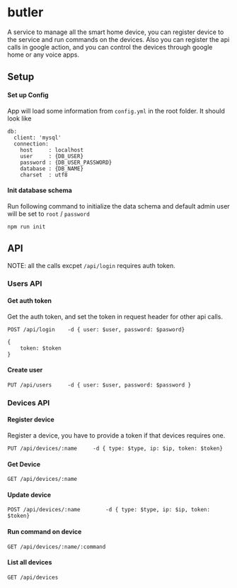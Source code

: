 # butler
A service to manage all the smart home device, you can register device to the service and run commands on the devices.
Also you can register the api calls in google action, and you can control the devices through google home or any voice apps.

## Setup
#### Set up Config
App will load some information from `config.yml` in the root folder. It should look like

```
db:
  client: 'mysql'
  connection:
    host     : localhost
    user     : {DB_USER}
    password : {DB_USER_PASSWORD}
    database : {DB_NAME}
    charset  : utf8
```
#### Init database schema
Run following command to initialize the data schema and default admin user will be set to `root` / `password`
```
npm run init
```

## API
NOTE: all the calls excpet `/api/login` requires auth token.
### Users API
#### Get auth token
Get the auth token, and set the token in request header for other api calls.
```
POST /api/login    -d { user: $user, password: $pasword}

{
    token: $token
}
```

#### Create user
```
PUT /api/users     -d { user: $user, password: $password }
```

### Devices API
#### Register device
Register a device, you have to provide a token if that devices requires one.
```
PUT /api/devices/:name     -d { type: $type, ip: $ip, token: $token}
```

#### Get Device
```
GET /api/devices/:name
```

#### Update device
```
POST /api/devices/:name        -d { type: $type, ip: $ip, token: $token}
```


#### Run command on device
```
GET /api/devices/:name/:command
```

#### List all devices
```
GET /api/devices
```